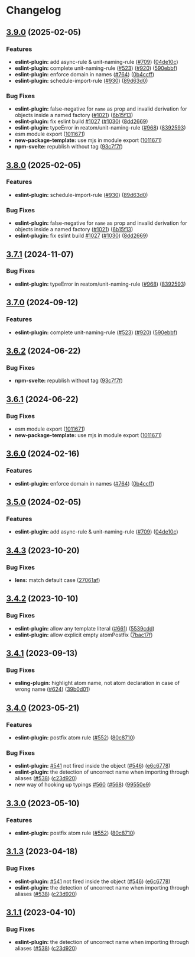 # Changelog

## [3.9.0](https://github.com/osovv/reatom/compare/eslint-plugin-v3.8.0...eslint-plugin-v3.9.0) (2025-02-05)


### Features

* **eslint-plugin:** add async-rule & unit-naming-rule ([#709](https://github.com/osovv/reatom/issues/709)) ([04de10c](https://github.com/osovv/reatom/commit/04de10cb9bd3d39d2deec3ed1a5e0aface9de3c9))
* **eslint-plugin:** complete unit-naming-rule ([#523](https://github.com/osovv/reatom/issues/523)) ([#920](https://github.com/osovv/reatom/issues/920)) ([590ebbf](https://github.com/osovv/reatom/commit/590ebbf4fe14c649304b77b7815766779c19a078))
* **eslint-plugin:** enforce domain in names ([#764](https://github.com/osovv/reatom/issues/764)) ([0b4ccff](https://github.com/osovv/reatom/commit/0b4ccffa80fa738233f2160fc9b3a70269c6d4d5))
* **eslint-plugin:** schedule-import-rule ([#930](https://github.com/osovv/reatom/issues/930)) ([89d63d0](https://github.com/osovv/reatom/commit/89d63d06dd4018ef6aeed8db6daf6928f3ffd24a))


### Bug Fixes

* **eslint-plugin:** false-negative for `name` as prop and invalid derivation for objects inside a named factory ([#1021](https://github.com/osovv/reatom/issues/1021)) ([6b15f13](https://github.com/osovv/reatom/commit/6b15f131682d88373e6a0f9f1bb75af60a989d8a))
* **eslint-plugin:** fix eslint build [#1027](https://github.com/osovv/reatom/issues/1027) ([#1030](https://github.com/osovv/reatom/issues/1030)) ([8dd2669](https://github.com/osovv/reatom/commit/8dd266971ed1c81938eda91fe4f7b8bf5cc10762))
* **eslint-plugin:** typeError in reatom/unit-naming-rule ([#968](https://github.com/osovv/reatom/issues/968)) ([8392593](https://github.com/osovv/reatom/commit/8392593d6caab3136acbe1e77cb28129630d41e4))
* esm module export ([1011671](https://github.com/osovv/reatom/commit/10116719dd92d8102352a39e4ed772b8173d8668))
* **new-package-template:** use mjs in module export ([1011671](https://github.com/osovv/reatom/commit/10116719dd92d8102352a39e4ed772b8173d8668))
* **npm-svelte:** republish without tag ([93c7f7f](https://github.com/osovv/reatom/commit/93c7f7f5ec58247b1b3aec854cd83b0a0ecd6a6c))

## [3.8.0](https://github.com/artalar/reatom/compare/eslint-plugin-v3.7.1...eslint-plugin-v3.8.0) (2025-02-05)


### Features

* **eslint-plugin:** schedule-import-rule ([#930](https://github.com/artalar/reatom/issues/930)) ([89d63d0](https://github.com/artalar/reatom/commit/89d63d06dd4018ef6aeed8db6daf6928f3ffd24a))


### Bug Fixes

* **eslint-plugin:** false-negative for `name` as prop and invalid derivation for objects inside a named factory ([#1021](https://github.com/artalar/reatom/issues/1021)) ([6b15f13](https://github.com/artalar/reatom/commit/6b15f131682d88373e6a0f9f1bb75af60a989d8a))
* **eslint-plugin:** fix eslint build [#1027](https://github.com/artalar/reatom/issues/1027) ([#1030](https://github.com/artalar/reatom/issues/1030)) ([8dd2669](https://github.com/artalar/reatom/commit/8dd266971ed1c81938eda91fe4f7b8bf5cc10762))

## [3.7.1](https://github.com/artalar/reatom/compare/eslint-plugin-v3.7.0...eslint-plugin-v3.7.1) (2024-11-07)


### Bug Fixes

* **eslint-plugin:** typeError in reatom/unit-naming-rule ([#968](https://github.com/artalar/reatom/issues/968)) ([8392593](https://github.com/artalar/reatom/commit/8392593d6caab3136acbe1e77cb28129630d41e4))

## [3.7.0](https://github.com/artalar/reatom/compare/eslint-plugin-v3.6.2...eslint-plugin-v3.7.0) (2024-09-12)


### Features

* **eslint-plugin:** complete unit-naming-rule ([#523](https://github.com/artalar/reatom/issues/523)) ([#920](https://github.com/artalar/reatom/issues/920)) ([590ebbf](https://github.com/artalar/reatom/commit/590ebbf4fe14c649304b77b7815766779c19a078))

## [3.6.2](https://github.com/artalar/reatom/compare/eslint-plugin-v3.6.1...eslint-plugin-v3.6.2) (2024-06-22)


### Bug Fixes

* **npm-svelte:** republish without tag ([93c7f7f](https://github.com/artalar/reatom/commit/93c7f7f5ec58247b1b3aec854cd83b0a0ecd6a6c))

## [3.6.1](https://github.com/artalar/reatom/compare/eslint-plugin-v3.6.0...eslint-plugin-v3.6.1) (2024-06-22)


### Bug Fixes

* esm module export ([1011671](https://github.com/artalar/reatom/commit/10116719dd92d8102352a39e4ed772b8173d8668))
* **new-package-template:** use mjs in module export ([1011671](https://github.com/artalar/reatom/commit/10116719dd92d8102352a39e4ed772b8173d8668))

## [3.6.0](https://github.com/artalar/reatom/compare/eslint-plugin-v3.5.0...eslint-plugin-v3.6.0) (2024-02-16)


### Features

* **eslint-plugin:** enforce domain in names ([#764](https://github.com/artalar/reatom/issues/764)) ([0b4ccff](https://github.com/artalar/reatom/commit/0b4ccffa80fa738233f2160fc9b3a70269c6d4d5))

## [3.5.0](https://github.com/artalar/reatom/compare/eslint-plugin-v3.4.3...eslint-plugin-v3.5.0) (2024-02-05)


### Features

* **eslint-plugin:** add async-rule & unit-naming-rule ([#709](https://github.com/artalar/reatom/issues/709)) ([04de10c](https://github.com/artalar/reatom/commit/04de10cb9bd3d39d2deec3ed1a5e0aface9de3c9))

## [3.4.3](https://github.com/artalar/reatom/compare/eslint-plugin-v3.4.2...eslint-plugin-v3.4.3) (2023-10-20)


### Bug Fixes

* **lens:** match default case ([27061af](https://github.com/artalar/reatom/commit/27061af1ac338f5223190d110cf6e090d884e203))

## [3.4.2](https://github.com/artalar/reatom/compare/eslint-plugin-v3.4.1...eslint-plugin-v3.4.2) (2023-10-10)


### Bug Fixes

* **eslint-plugin:** allow any template literal ([#661](https://github.com/artalar/reatom/issues/661)) ([5539cdd](https://github.com/artalar/reatom/commit/5539cddb5628de56f7e7f011c41ec4230d7a4ae5))
* **eslint-plugin:** allow explicit empty atomPostfix ([7bac17f](https://github.com/artalar/reatom/commit/7bac17f83350349b8e428688a1aceb16cfefbe11))

## [3.4.1](https://github.com/artalar/reatom/compare/eslint-plugin-v3.4.0...eslint-plugin-v3.4.1) (2023-09-13)


### Bug Fixes

* **esling-plugin:** highlight atom name, not atom declaration in case of wrong name ([#624](https://github.com/artalar/reatom/issues/624)) ([39b0d01](https://github.com/artalar/reatom/commit/39b0d015b6de6a5cfa83da17871bbcb52e101994))

## [3.4.0](https://github.com/artalar/reatom/compare/eslint-plugin-v3.3.0...eslint-plugin-v3.4.0) (2023-05-21)


### Features

* **eslint-plugin:** postfix atom rule ([#552](https://github.com/artalar/reatom/issues/552)) ([80c8710](https://github.com/artalar/reatom/commit/80c8710e3710b6c6696a0540e65dd90a44112343))


### Bug Fixes

* **eslint-plugin:** [#541](https://github.com/artalar/reatom/issues/541) not fired inside the object ([#546](https://github.com/artalar/reatom/issues/546)) ([e6c6778](https://github.com/artalar/reatom/commit/e6c677860697e020d7715426484c8348d1552342))
* **eslint-plugin:** the detection of uncorrect name when importing through aliases ([#538](https://github.com/artalar/reatom/issues/538)) ([c23d920](https://github.com/artalar/reatom/commit/c23d920c8efe80e80fc3a66fdd1f626f7a0c180b))
* new way of hooking up typings [#560](https://github.com/artalar/reatom/issues/560) ([#568](https://github.com/artalar/reatom/issues/568)) ([99550e9](https://github.com/artalar/reatom/commit/99550e98c34df7efd8431282a868a0483bed5dc8))

## [3.3.0](https://github.com/artalar/reatom/compare/eslint-plugin-v3.1.3...eslint-plugin-v3.2.0) (2023-05-10)


### Features

* **eslint-plugin:** postfix atom rule ([#552](https://github.com/artalar/reatom/issues/552)) ([80c8710](https://github.com/artalar/reatom/commit/80c8710e3710b6c6696a0540e65dd90a44112343))

## [3.1.3](https://github.com/artalar/reatom/compare/eslint-plugin-v3.1.2...eslint-plugin-v3.1.3) (2023-04-18)


### Bug Fixes

* **eslint-plugin:** [#541](https://github.com/artalar/reatom/issues/541) not fired inside the object ([#546](https://github.com/artalar/reatom/issues/546)) ([e6c6778](https://github.com/artalar/reatom/commit/e6c677860697e020d7715426484c8348d1552342))
* **eslint-plugin:** the detection of uncorrect name when importing through aliases ([#538](https://github.com/artalar/reatom/issues/538)) ([c23d920](https://github.com/artalar/reatom/commit/c23d920c8efe80e80fc3a66fdd1f626f7a0c180b))

## [3.1.1](https://github.com/artalar/reatom/compare/eslint-plugin-v3.1.0...eslint-plugin-v3.1.1) (2023-04-10)


### Bug Fixes

* **eslint-plugin:** the detection of uncorrect name when importing through aliases ([#538](https://github.com/artalar/reatom/issues/538)) ([c23d920](https://github.com/artalar/reatom/commit/c23d920c8efe80e80fc3a66fdd1f626f7a0c180b))
